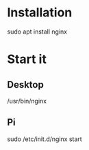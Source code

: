 # Installation
sudo apt install nginx

# Start it
## Desktop
/usr/bin/nginx
## Pi
sudo /etc/init.d/nginx start



